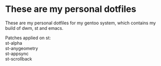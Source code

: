 # These are my personal dotfiles

These are my personal dotfiles for my gentoo system, which contains my build of dwm, st and emacs.


Patches applied on st:\
st-alpha\
st-anygeometry\
st-appsync\
st-scrollback
